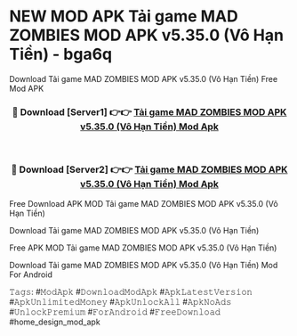 # NEW MOD APK Tải game MAD ZOMBIES MOD APK v5.35.0 (Vô Hạn Tiền) - bga6q
Download Tải game MAD ZOMBIES MOD APK v5.35.0 (Vô Hạn Tiền) Free Mod APK

<div align="center">
<h3>🔴 Download [Server1] 👉👉 <a href="https://apk-comot.site?title=Tải_game_MAD_ZOMBIES_MOD_APK_v5.35.0_(Vô_Hạn_Tiền)">Tải game MAD ZOMBIES MOD APK v5.35.0 (Vô Hạn Tiền) Mod Apk</a></h3><br>

<h3>🔴 Download [Server2] 👉👉 <a href="https://apk-comot.site?title=Tải_game_MAD_ZOMBIES_MOD_APK_v5.35.0_(Vô_Hạn_Tiền)">Tải game MAD ZOMBIES MOD APK v5.35.0 (Vô Hạn Tiền) Mod Apk</a></h3>
</div>


Free Download APK MOD Tải game MAD ZOMBIES MOD APK v5.35.0 (Vô Hạn Tiền)

Download Tải game MAD ZOMBIES MOD APK v5.35.0 (Vô Hạn Tiền) 

Free APK MOD Tải game MAD ZOMBIES MOD APK v5.35.0 (Vô Hạn Tiền) 

Download Tải game MAD ZOMBIES MOD APK v5.35.0 (Vô Hạn Tiền) Mod For Android

𝚃𝚊𝚐𝚜: #𝙼𝚘𝚍𝙰𝚙𝚔 #𝙳𝚘𝚠𝚗𝚕𝚘𝚊𝚍𝙼𝚘𝚍𝙰𝚙𝚔 #𝙰𝚙𝚔𝙻𝚊𝚝𝚎𝚜𝚝𝚅𝚎𝚛𝚜𝚒𝚘𝚗 #𝙰𝚙𝚔𝚄𝚗𝚕𝚒𝚖𝚒𝚝𝚎𝚍𝙼𝚘𝚗𝚎𝚢 #𝙰𝚙𝚔𝚄𝚗𝚕𝚘𝚌𝚔𝙰𝚕𝚕 #𝙰𝚙𝚔𝙽𝚘𝙰𝚍𝚜 #𝚄𝚗𝚕𝚘𝚌𝚔𝙿𝚛𝚎𝚖𝚒𝚞𝚖 #𝙵𝚘𝚛𝙰𝚗𝚍𝚛𝚘𝚒𝚍 #𝙵𝚛𝚎𝚎𝙳𝚘𝚠𝚗𝚕𝚘𝚊𝚍 #home_design_mod_apk
